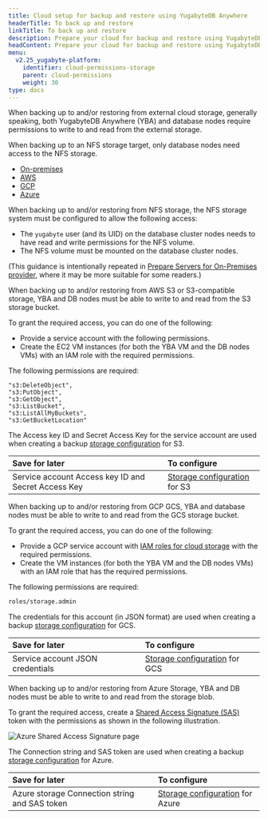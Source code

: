 ```yaml
---
title: Cloud setup for backup and restore using YugabyteDB Anywhere
headerTitle: To back up and restore
linkTitle: To back up and restore
description: Prepare your cloud for backup and restore using YugabyteDB Anywhere.
headContent: Prepare your cloud for backup and restore using YugabyteDB Anywhere
menu:
  v2.25_yugabyte-platform:
    identifier: cloud-permissions-storage
    parent: cloud-permissions
    weight: 30
type: docs
---
```


When backing up to and/or restoring from external cloud storage, generally speaking, both YugabyteDB Anywhere (YBA) and database nodes require permissions to write to and read from the external storage.

When backing up to an NFS storage target, only database nodes need access to the NFS storage.

<ul class="nav nav-tabs-alt nav-tabs-yb custom-tabs">
  <li>
    <a href="#onprem" class="nav-link active" id="onprem-tab" data-bs-toggle="tab"
      role="tab" aria-controls="onprem" aria-selected="true">
      <i class="fa-solid fa-building"></i>
      On-premises
    </a>
  </li>
  <li>
    <a href="#aws" class="nav-link" id="aws-tab" data-bs-toggle="tab"
      role="tab" aria-controls="aws" aria-selected="false">
      <i class="fa-brands fa-aws"></i>
      AWS
    </a>
  </li>
  <li>
    <a href="#gcp" class="nav-link" id="gcp-tab" data-bs-toggle="tab"
      role="tab" aria-controls="gcp" aria-selected="false">
      <i class="fa-brands fa-google"></i>
      GCP
    </a>
  </li>
  <li>
    <a href="#azure" class="nav-link" id="azure-tab" data-bs-toggle="tab"
      role="tab" aria-controls="azure" aria-selected="false">
      <i class="fa-brands fa-microsoft"></i>
      Azure
    </a>
  </li>
</ul>

<div class="tab-content">
  <div id="onprem" class="tab-pane fade show active" role="tabpanel" aria-labelledby="onprem-tab">

When backing up to and/or restoring from NFS storage, the NFS storage system must be configured to allow the following access:

- The `yugabyte` user (and its UID) on the database cluster nodes needs to have read and write permissions for the NFS volume.
- The NFS volume must be mounted on the database cluster nodes.

(This guidance is intentionally repeated in [Prepare Servers for On-Premises provider](../../server-nodes-software/software-on-prem-manual/), where it may be more suitable for some readers.)

  </div>

  <div id="aws" class="tab-pane fade" role="tabpanel" aria-labelledby="aws-tab">

When backing up to and/or restoring from AWS S3 or S3-compatible storage, YBA and DB nodes must be able to write to and read from the S3 storage bucket.

To grant the required access, you can do one of the following:

- Provide a service account with the following permissions.
- Create the EC2 VM instances (for both the YBA VM and the DB nodes VMs) with an IAM role with the required permissions.

The following permissions are required:

```properties
"s3:DeleteObject",
"s3:PutObject",
"s3:GetObject",
"s3:ListBucket",
"s3:ListAllMyBuckets",
"s3:GetBucketLocation"
```

The Access key ID and Secret Access Key for the service account are used when creating a backup [storage configuration](../../../back-up-restore-universes/configure-backup-storage/#amazon-s3) for S3.

| Save for later | To configure |
| :--- | :--- |
| Service account Access key ID and Secret Access Key | [Storage configuration](../../../back-up-restore-universes/configure-backup-storage/#amazon-s3) for S3 |

  </div>

  <div id="gcp" class="tab-pane fade" role="tabpanel" aria-labelledby="gcp-tab">

When backing up to and/or restoring from GCP GCS, YBA and database nodes must be able to write to and read from the GCS storage bucket.

To grant the required access, you can do one of the following:

- Provide a GCP service account with [IAM roles for cloud storage](https://cloud.google.com/storage/docs/access-control/iam-roles) with the required permissions.
- Create the VM instances (for both the YBA VM and the DB nodes VMs) with an IAM role that has the required permissions.

The following permissions are required:

```sh
roles/storage.admin
```

The credentials for this account (in JSON format) are used when creating a backup [storage configuration](../../../back-up-restore-universes/configure-backup-storage/#google-cloud-storage) for GCS.

| Save for later | To configure |
| :--- | :--- |
| Service account JSON credentials | [Storage configuration](../../../back-up-restore-universes/configure-backup-storage/#google-cloud-storage) for GCS |

  </div>

  <div id="azure" class="tab-pane fade" role="tabpanel" aria-labelledby="azure-tab">

When backing up to and/or restoring from Azure Storage, YBA and DB nodes must be able to write to and read from the storage blob.

To grant the required access, create a [Shared Access Signature (SAS)](https://learn.microsoft.com/en-us/azure/storage/common/storage-sas-overview) token with the permissions as shown in the following illustration.

![Azure Shared Access Signature page](/images/yp/cloud-provider-configuration-backup-azure-generate-token.png)

The Connection string and SAS token are used when creating a backup [storage configuration](../../../back-up-restore-universes/configure-backup-storage/#azure-storage) for Azure.

| Save for later | To configure |
| :--- | :--- |
| Azure storage Connection string and SAS token | [Storage configuration](../../../back-up-restore-universes/configure-backup-storage/#azure-storage) for Azure |

  </div>

</div>
